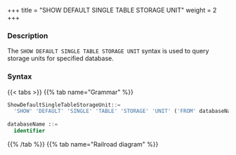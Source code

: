 +++
title = "SHOW DEFAULT SINGLE TABLE STORAGE UNIT"
weight = 2
+++

### Description

The `SHOW DEFAULT SINGLE TABLE STORAGE UNIT` syntax is used to query storage units for specified database.

### Syntax

{{< tabs >}}
{{% tab name="Grammar" %}}
```sql
ShowDefaultSingleTableStorageUnit::=
  'SHOW' 'DEFAULT' 'SINGLE' 'TABLE' 'STORAGE' 'UNIT' ('FROM' databaseName)?
  
databaseName ::=
  identifier
```
{{% /tab %}}
{{% tab name="Railroad diagram" %}}
<iframe frameborder="0" name="diagram" id="diagram" width="100%" height="100%"></iframe>
{{% /tab %}}
{{< /tabs >}}

### Supplement

- When `databaseName` is not specified, the default is the currently used `DATABASE`. If `DATABASE` is not used, `No database selected` will be prompted.

### Return Value Description

| Column             | Description       |
|--------------------|-------------------|
| storage_unit_name  | Storage unit name |

### Example

- Query storage units for specified database.

```sql
SHOW DEFAULT SINGLE TABLE STORAGE UNIT
``` 

```sql
sql> SHOW DEFAULT SINGLE TABLE STORAGE UNIT;
+-------------------+
| storage_unit_name |
+-------------------+
|  ds_0             |
+-------------------+
1 row in set (0.01 sec)
```

### Reserved word

`SHOW`, `DEFAULT`, `SINGLE`, `TABLE`, `STORAGE`, `UNIT`

### Related links

- [Reserved word](/en/reference/distsql/syntax/reserved-word/)
